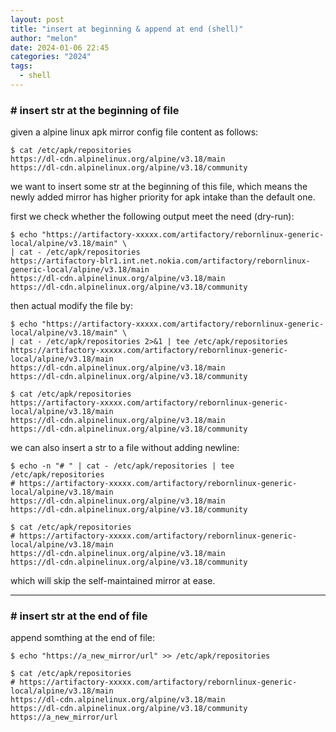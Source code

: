 ```yaml
---
layout: post
title: "insert at beginning & append at end (shell)"
author: "melon"
date: 2024-01-06 22:45
categories: "2024"
tags:
  - shell
---
```



### # insert str at the beginning of file
given a alpine linux apk mirror config file content as follows:
```text
$ cat /etc/apk/repositories
https://dl-cdn.alpinelinux.org/alpine/v3.18/main
https://dl-cdn.alpinelinux.org/alpine/v3.18/community
```

we want to insert some str at the beginning of this file,
which means the newly added mirror has higher priority for apk intake than the default one.

first we check whether the following output meet the need (dry-run):
```text
$ echo "https://artifactory-xxxxx.com/artifactory/rebornlinux-generic-local/alpine/v3.18/main" \
| cat - /etc/apk/repositories
https://artifactory-blr1.int.net.nokia.com/artifactory/rebornlinux-generic-local/alpine/v3.18/main
https://dl-cdn.alpinelinux.org/alpine/v3.18/main
https://dl-cdn.alpinelinux.org/alpine/v3.18/community
```

then actual modify the file by:
```text
$ echo "https://artifactory-xxxxx.com/artifactory/rebornlinux-generic-local/alpine/v3.18/main" \
| cat - /etc/apk/repositories 2>&1 | tee /etc/apk/repositories
https://artifactory-xxxxx.com/artifactory/rebornlinux-generic-local/alpine/v3.18/main
https://dl-cdn.alpinelinux.org/alpine/v3.18/main
https://dl-cdn.alpinelinux.org/alpine/v3.18/community

$ cat /etc/apk/repositories
https://artifactory-xxxxx.com/artifactory/rebornlinux-generic-local/alpine/v3.18/main
https://dl-cdn.alpinelinux.org/alpine/v3.18/main
https://dl-cdn.alpinelinux.org/alpine/v3.18/community
```

we can also insert a str to a file without adding newline:
```text
$ echo -n "# " | cat - /etc/apk/repositories | tee /etc/apk/repositories
# https://artifactory-xxxxx.com/artifactory/rebornlinux-generic-local/alpine/v3.18/main
https://dl-cdn.alpinelinux.org/alpine/v3.18/main
https://dl-cdn.alpinelinux.org/alpine/v3.18/community

$ cat /etc/apk/repositories
# https://artifactory-xxxxx.com/artifactory/rebornlinux-generic-local/alpine/v3.18/main
https://dl-cdn.alpinelinux.org/alpine/v3.18/main
https://dl-cdn.alpinelinux.org/alpine/v3.18/community
```
which will skip the self-maintained mirror at ease.

<hr>

### # insert str at the end of file
append somthing at the end of file:
```text
$ echo "https://a_new_mirror/url" >> /etc/apk/repositories

$ cat /etc/apk/repositories
# https://artifactory-xxxxx.com/artifactory/rebornlinux-generic-local/alpine/v3.18/main
https://dl-cdn.alpinelinux.org/alpine/v3.18/main
https://dl-cdn.alpinelinux.org/alpine/v3.18/community
https://a_new_mirror/url
```
